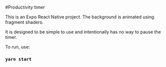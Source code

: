 #Productivity timer

This is an Expo React Native project. The background is animated using fragment shaders.

It is designed to be simple to use and intentionally has no way to pause the timer.

To run, use:

### `yarn start`
